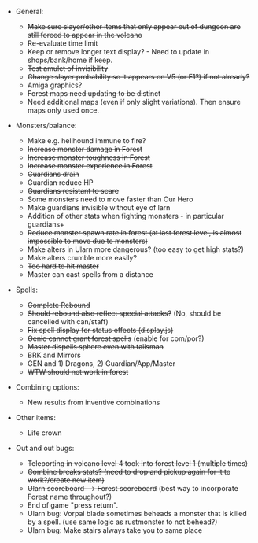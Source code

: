 - General:
    - ~~Make sure slayer/other items that only appear out of dungeon are still forced to appear in the volcano~~
    - Re-evaluate time limit
    - Keep or remove longer text display? - Need to update in shops/bank/home if keep.
    - ~~Test amulet of invisibility~~
    - ~~Change slayer probability so it appears on V5 (or F1?) if not already?~~
    - Amiga graphics?
    - ~~Forest maps need updating to be distinct~~ 
    - Need additional maps (even if only slight variations). Then ensure maps only used once.

- Monsters/balance:
    - Make e.g. hellhound immune to fire? 
    - ~~Increase monster damage in Forest~~
    - ~~Increase monster toughness in Forest~~
    - ~~Increase monster experience in Forest~~
    - ~~Guardians drain~~
    - ~~Guardian reduce HP~~
    - ~~Guardians resistant to scare~~
    - Some monsters need to move faster than Our Hero
    - Make guardians invisible without eye of larn
    - Addition of other stats when fighting monsters - in particular guardians+
    - ~~Reduce monster spawn rate in forest (at last forest level, is almost impossible to move due to monsters)~~
    - Make alters in Ularn more dangerous? (too easy to get high stats?)
    - Make alters crumble more easily?
    - ~~Too hard to hit master~~
    - Master can cast spells from a distance
              
- Spells:
    - ~~Complete Rebound~~
    - ~~Should rebound also reflect special attacks?~~ (No, should be cancelled with can/staff)
    - ~~Fix spell display for status effects (display.js)~~
    - ~~Genie cannot grant forest spells~~ (enable for com/por?)
    - ~~Master dispells sphere even with talisman~~
    - BRK and Mirrors
    - GEN and 1) Dragons, 2) Guardian/App/Master
    - ~~WTW should not work in forest~~

- Combining options:
    - New results from inventive combinations

- Other items:
    - Life crown

- Out and out bugs:
    - ~~Teleporting in volcano level 4 took into forest level 1 (multiple times)~~
    - ~~Combine breaks stats? (need to drop and pickup again for it to work?/create new item)~~
    - ~~Ularn scoreboard --> Forest scoreboard~~ (best way to incorporate Forest name throughout?)
    - End of game "press return". 
    - Ularn bug: Vorpal blade sometimes beheads a monster that is killed by a spell.
      (use same logic as rustmonster to not behead?)
    - Ularn bug: Make stairs always take you to same place

